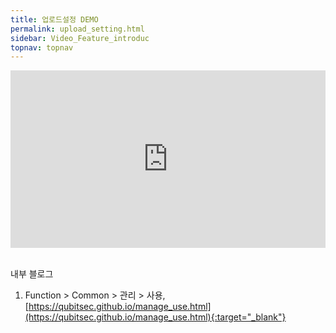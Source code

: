 ```yaml
---
title: 업로드설정 DEMO
permalink: upload_setting.html
sidebar: Video_Feature_introduc
topnav: topnav
---
```


<style>.embed-container { position: relative; padding-bottom: 56.25%; height: 0; overflow: hidden; max-width: 100%; } .embed-container iframe, .embed-container object, .embed-container embed { position: absolute; top: 0; left: 0; width: 100%; height: 100%; }</style><div class='embed-container'><iframe src='https://www.youtube.com/embed/JcXXtm9_m0I' frameborder='0' allowfullscreen></iframe></div>

<br />

내부 블로그  
1. Function > Common > 관리 > 사용, [https://qubitsec.github.io/manage_use.html](https://qubitsec.github.io/manage_use.html){:target="_blank"}